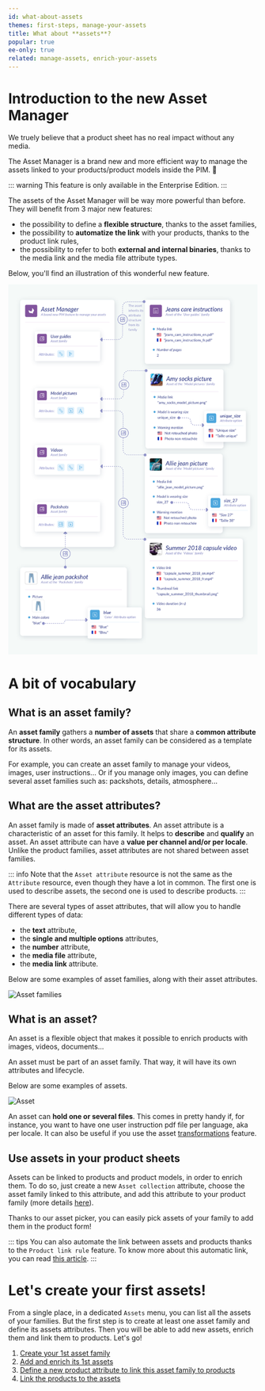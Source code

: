 ```yaml
---
id: what-about-assets
themes: first-steps, manage-your-assets
title: What about **assets**?
popular: true
ee-only: true
related: manage-assets, enrich-your-assets
---
```


# Introduction to the new Asset Manager

We truely believe that a product sheet has no real impact without any media.

The Asset Manager is a brand new and more efficient way to manage the assets linked to your products/product models inside the PIM. 🚀

::: warning
This feature is only available in the Enterprise Edition.
:::

The assets of the Asset Manager will be way more powerful than before. They will benefit from 3 major new features:

- the possibility to define a **flexible structure**, thanks to the asset families,
- the possibility to **automatize the link** with your products, thanks to the product link rules,
- the possibility to refer to both **external and internal binaries**, thanks to the media link and the media file attribute types.

Below, you'll find an illustration of this wonderful new feature.

![Asset Manager schema](img/asset-manager.svg)

# A bit of vocabulary

## What is an asset family?

An **asset family** gathers a **number of assets** that share a **common attribute structure**. In other words, an asset family can be considered as a template for its assets.

For example, you can create an asset family to manage your videos, images, user instructions... Or if you manage only images, you can define several asset families such as: packshots, details, atmosphere...

## What are the asset attributes?

An asset family is made of **asset attributes**. An asset attribute is a characteristic of an asset for this family. It helps to **describe** and **qualify** an asset. An asset attribute can have a **value per channel and/or per locale**. Unlike the product families, asset attributes are not shared between asset families.

::: info
Note that the `Asset attribute` resource is not the same as the `Attribute` resource, even though they have a lot in common. The first one is used to describe assets, the second one is used to describe products.
:::

There are several types of asset attributes, that will allow you to handle different types of data:

- the **text** attribute,
- the **single and multiple options** attributes,
- the **number** attribute,
- the **media file** attribute,
- the **media link** attribute.

Below are some examples of asset families, along with their asset attributes.

![Asset families](../img/what-about-assets_asset_family.png)

## What is an asset?

An asset is a flexible object that makes it possible to enrich products with images, videos, documents…

An asset must be part of an asset family. That way, it will have its own attributes and lifecycle.

Below are some examples of assets.

![Asset](../img/what-about-assets_asset.png)

An asset can **hold one or several files**. This comes in pretty handy if, for instance, you want to have one user instruction pdf file per language, aka per locale. It can also be useful if you use the asset [transformations](/articles/about-transformations) feature.

## Use assets in your product sheets

Assets can be linked to products and product models, in order to enrich them.
To do so, just create a new `Asset collection` attribute, choose the asset family linked to this attribute, and add this attribute to your product family (more details [here](articles/work-on-a-product.html)).

Thanks to our asset picker, you can easily pick assets of your family to add them in the product form!

::: tips
You can also automate the link between assets and products thanks to the `Product link rule` feature. To know more about this automatic link, you can read [this article](/articles/focus-on-product-link-rule).
:::


# Let's create your first assets!

From a single place, in a dedicated `Assets` menu, you can list all the assets of your families. But the first step is to create at least one asset family and define its assets attributes. Then you will be able to add new assets, enrich them and link them to products. Let's go!
1. [Create your 1st asset family](/articles/manage-asset-families.html#create-an-asset-family)
1. [Add and enrich its 1st assets](/articles/create-and-display-assets.html)
1. [Define a new product attribute to link this asset family to products](/articles/manage-your-attributes.html#create-an-attribute)
1. [Link the products to the assets](/articles/work-on-a-product.html)

